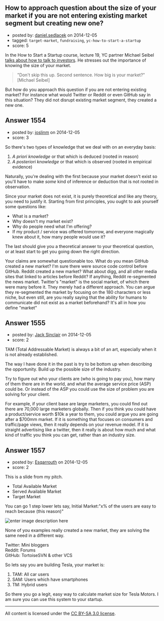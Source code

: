 ## How to approach question about the size of your market if you are not entering existing market segment but creating new one?

- posted by: [daniel.sedlacek](https://stackexchange.com/users/226623/daniel-sedlacek) on 2014-12-05
- tagged: `target-market`, `fundraising`, `yc-how-to-start-a-startup`
- score: 5

<p>In the How to Start a Startup course, lecture 19, YC partner Michael Seibel <a href="http://startupclass.samaltman.com/courses/lec19/" rel="nofollow">talks about how to talk to investors</a>. He stresses out the importance of knowing the size of your market. </p>

<blockquote>
  <p>"Don't skip this up. Second sentence. How big is your market?" [Michael Seibel]</p>
</blockquote>

<p>But how do you approach this question if you are not entering existing market? For instance what would Twitter or Reddit or even GitHub say in this situation? They did not disrupt existing market segment, they created a new one. </p>



## Answer 1554

- posted by: [joslinm](https://stackexchange.com/users/91414/joslinm) on 2014-12-05
- score: 3

<p>So there's two types of knowledge that we deal with on an everyday basis:</p>

<ol>
<li><em>A priori knowledge</em> or that which is deduced (rooted in reason)</li>
<li><em>A posteriori knowledge</em> or that which is observed (rooted in empirical evidence)</li>
</ol>

<p>Naturally, you're dealing with the first because your market doesn't exist so you'll have to make <em>some</em> kind of inference or deduction that is not rooted in observation. </p>

<p>Since your market does not exist, it is purely theoretical and like any theory, you need to justify it. Starting from first principles, you ought to ask yourself some questions like:</p>

<ul>
<li>What is a market?</li>
<li>Why doesn't my market exist?</li>
<li>Why do people need what I'm offering?</li>
<li>If my product / service was offered tomorrow, and everyone magically knew about it, how many people would use it?</li>
</ul>

<p>The last should give you a theoretical answer to your theoretical question, or at least start to get you going down the right direction. </p>

<p>Your claims are somewhat questionable too. What do you mean GitHub created a new market? I'm sure there were source code control before GitHub. Reddit created a new market? What about digg, and all other media sites that linked to articles before Reddit? If anything, Reddit re-segmented the news market. Twitter's "market" is the social market, of which there were many before it. They merely had a different approach. You can argue they re-segmented the market by focusing on the 180 characters or less niche, but even still, are you really saying that the ability for humans to communicate did not exist as a market beforehand? It's all in how you define "market"</p>



## Answer 1555

- posted by: [Jack Sinclair](https://stackexchange.com/users/1124319/jack-sinclair) on 2014-12-05
- score: 2

<p>TAM (Total Addressable Market) is always a bit of an art, especially when it is not already established. </p>

<p>The way I have done it in the past is try to be bottom up when describing the opportunity. Build up the possible size of the industry.</p>

<p>Try to figure out who your clients are (who is going to pay you), how many of them there are in the world, and what the average service price (ASP) could be. Or instead of the ASP you could use the size of problem you are solving for your client. </p>

<p>For example, if your client base are large marketers, you could find out there are 70,000 large marketers globally. Then if you think you could have a product/service worth $10k a year to them, you could argue you are going after a $700mm market. If it is something that focuses on consumers and traffic/page views, then it really depends on your revenue model. If it is straight advertising like a twitter, then it really is about how much and what kind of traffic you think you can get, rather than an industry size. </p>



## Answer 1557

- posted by: [Esqarrouth](https://stackexchange.com/users/3055586/esqarrouth) on 2014-12-05
- score: 2

<p>This is a slide from my pitch.  </p>

<ul>
<li>Total Available Market </li>
<li>Served Available Market </li>
<li>Target Market</li>
</ul>

<p>You can go 1 step lower lets say, Initial Market:"x% of the users are easy to reach because (this reason)"</p>

<p><img src="https://i.stack.imgur.com/JseuH.png" alt="enter image description here"></p>

<p>None of you examples really created a new market, they are solving the same need in a different way.</p>

<p>Twitter: Mini bloggers<br>
Reddit: Forums<br>
GitHub: TortoiseSVN &amp; other VCS  </p>

<p>So lets say you are building Tesla, your market is:</p>

<ol>
<li>TAM: All car users</li>
<li>SAM: Users which have smartphones</li>
<li>TM: Hybrid users</li>
</ol>

<p>So there you go a legit, easy way to calculate market size for Tesla Motors. I am sure you can use this system to your startup.</p>




---

All content is licensed under the [CC BY-SA 3.0 license](https://creativecommons.org/licenses/by-sa/3.0/).

